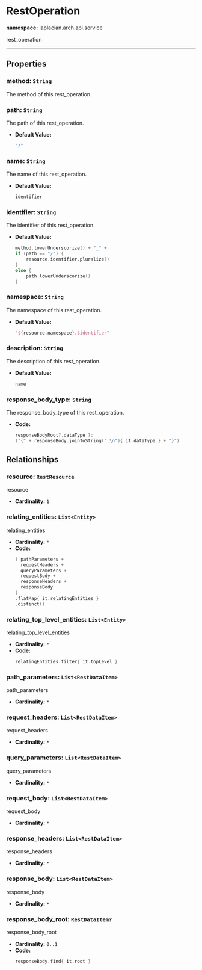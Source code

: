 # **RestOperation**
**namespace:** laplacian.arch.api.service

rest_operation



---

## Properties

### method: `String`
The method of this rest_operation.

### path: `String`
The path of this rest_operation.
- **Default Value:**
  ```kotlin
  "/"
  ```

### name: `String`
The name of this rest_operation.
- **Default Value:**
  ```kotlin
  identifier
  ```

### identifier: `String`
The identifier of this rest_operation.
- **Default Value:**
  ```kotlin
  method.lowerUnderscorize() + "_" +
  if (path == "/") {
      resource.identifier.pluralize()
  }
  else {
      path.lowerUnderscorize()
  }
  ```

### namespace: `String`
The namespace of this rest_operation.
- **Default Value:**
  ```kotlin
  "${resource.namespace}.$identifier"
  ```

### description: `String`
The description of this rest_operation.
- **Default Value:**
  ```kotlin
  name
  ```

### response_body_type: `String`
The response_body_type of this rest_operation.
- **Code:**
  ```kotlin
  responseBodyRoot?.dataType ?:
  ("{" + responseBody.joinToString(",\n"){ it.dataType } + "}")
  ```

## Relationships

### resource: `RestResource`
resource
- **Cardinality:** `1`

### relating_entities: `List<Entity>`
relating_entities
- **Cardinality:** `*`
- **Code:**
  ```kotlin
  ( pathParameters +
    requestHeaders +
    queryParameters +
    requestBody +
    responseHeaders +
    responseBody
  )
  .flatMap{ it.relatingEntities }
  .distinct()
  ```

### relating_top_level_entities: `List<Entity>`
relating_top_level_entities
- **Cardinality:** `*`
- **Code:**
  ```kotlin
  relatingEntities.filter{ it.topLevel }
  ```

### path_parameters: `List<RestDataItem>`
path_parameters
- **Cardinality:** `*`

### request_headers: `List<RestDataItem>`
request_headers
- **Cardinality:** `*`

### query_parameters: `List<RestDataItem>`
query_parameters
- **Cardinality:** `*`

### request_body: `List<RestDataItem>`
request_body
- **Cardinality:** `*`

### response_headers: `List<RestDataItem>`
response_headers
- **Cardinality:** `*`

### response_body: `List<RestDataItem>`
response_body
- **Cardinality:** `*`

### response_body_root: `RestDataItem?`
response_body_root
- **Cardinality:** `0..1`
- **Code:**
  ```kotlin
  responseBody.find{ it.root }
  ```
